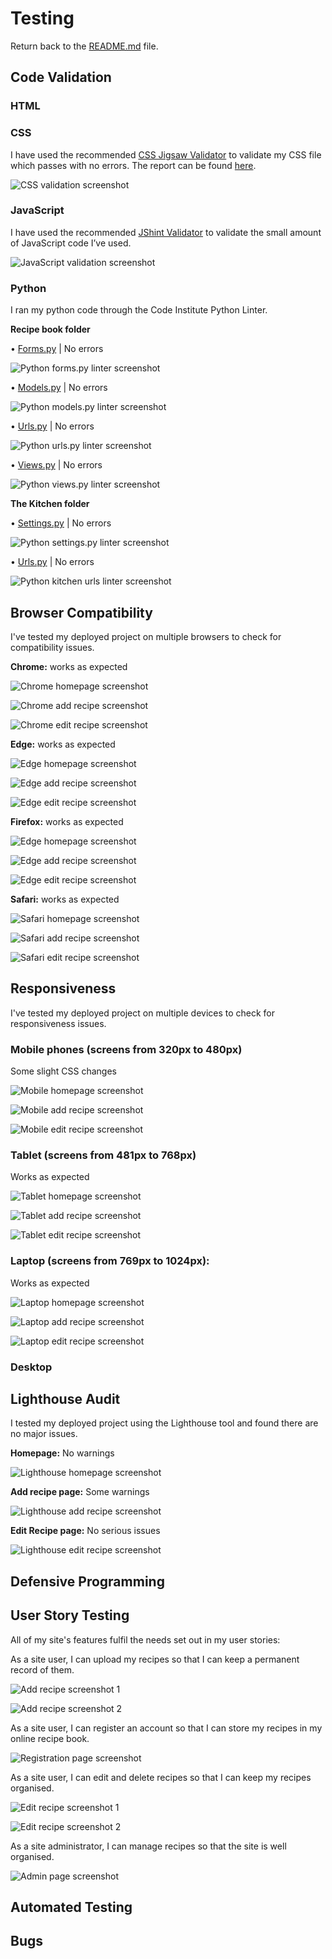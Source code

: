 # Testing

Return back to the [README.md](README.md) file.

## Code Validation

### HTML

### CSS

I have used the recommended [CSS Jigsaw Validator](https://jigsaw.w3.org/css-validator) to validate my CSS file which passes with no errors. The report can be found [here](https://jigsaw.w3.org/css-validator/validator?uri=https%3A%2F%2Fthe-kitchen.herokuapp.com).

![CSS validation screenshot](documentation/ccs_validation_screenshot.png)

### JavaScript

I have used the recommended [JShint Validator](https://jshint.com) to validate the small amount of JavaScript code I’ve used.

![JavaScript validation screenshot](documentation/js_validation_screenshot.png)

### Python

I ran my python code through the Code Institute Python Linter.

**Recipe book folder**

•	[Forms.py](https://pep8ci.herokuapp.com/https://raw.githubusercontent.com/brindle5/recipe_collection/main/recipebook/forms.py) | No errors

![Python forms.py linter screenshot](documentation/python_form_linter_screenshot.png)

•	[Models.py]( https://pep8ci.herokuapp.com/https://raw.githubusercontent.com/brindle5/recipe_collection/main/recipebook/models.py) | No errors


![Python models.py linter screenshot](documentation/python_model_linter_screenshot.png)

•	[Urls.py]( https://pep8ci.herokuapp.com/https://raw.githubusercontent.com/brindle5/recipe_collection/main/recipebook/urls.py) | No errors

![Python urls.py linter screenshot](documentation/python_url_linter_screenshot.png)

•	[Views.py](https://pep8ci.herokuapp.com/https://raw.githubusercontent.com/brindle5/recipe_collection/main/recipebook/views.py) | No errors

![Python views.py linter screenshot](documentation/python_view_linter_screenshot.png)

**The Kitchen folder**

•	[Settings.py]( https://pep8ci.herokuapp.com/https://raw.githubusercontent.com/brindle5/recipe_collection/main/thekitchen/settings.py) | No errors

![Python settings.py linter screenshot](documentation/python_settings_linter_screenshot.png)

•	[Urls.py](https://pep8ci.herokuapp.com/https://raw.githubusercontent.com/brindle5/recipe_collection/main/thekitchen/urls.py) | No errors


![Python kitchen urls linter screenshot](documentation/python_kitchenurls_linter_screenshot.png)

## Browser Compatibility

I've tested my deployed project on multiple browsers to check for compatibility issues.

**Chrome:** works as expected

![Chrome homepage screenshot](documentation/chrome_screenshot_homepage.png)

![Chrome add recipe screenshot](documentation/chrome_screenshot_addrecipe.png)

![Chrome edit recipe screenshot](documentation/chrome_screenshot_editrecipe.png)

**Edge:** works as expected

![Edge homepage screenshot](documentation/edge_screenshot_homepage.png)

![Edge add recipe screenshot](documentation/edge_screenshot_addrecipe.png)

![Edge edit recipe screenshot](documentation/edge_screenshot_editrecipe.png)

**Firefox:** works as expected

![Edge homepage screenshot](documentation/firefox_screenshot_homepage.png)

![Edge add recipe screenshot](documentation/firefox_screenshot_addrecipe.png)

![Edge edit recipe screenshot](documentation/firefox_screenshot_editrecipe.png)

**Safari:**  works as expected

![Safari homepage screenshot](documentation/safari_screenshot_homepage.png)

![Safari add recipe screenshot](documentation/safari_screenshot_addrecipe.png)

![Safari edit recipe screenshot](documentation/safari_screenshot_editrecipe.png)

## Responsiveness

I've tested my deployed project on multiple devices to check for responsiveness issues.

### Mobile phones (screens from 320px to 480px) 

Some slight CSS changes

![Mobile homepage screenshot](documentation/mobile_screenshot_homepage.png)

![Mobile add recipe screenshot](documentation/mobile_screenshot_addrecipe.png)

![Mobile edit recipe screenshot](documentation/mobile_screenshot_editrecipe.png)

### Tablet (screens from 481px to 768px)

Works as expected

![Tablet homepage screenshot](documentation/tablet_screenshot_homepage.png)

![Tablet add recipe screenshot](documentation/tablet_screenshot_addrecipe.png)

![Tablet edit recipe screenshot](documentation/tablet_screenshot_editrecipe.png)

### Laptop  (screens from 769px to 1024px): 

Works as expected

![Laptop homepage screenshot](documentation/laptop_screenshot_homepage.png)

![Laptop add recipe screenshot](documentation/laptop_screenshot_addrecipe.png)

![Laptop edit recipe screenshot](documentation/laptop_screenshot_editrecipe.png)


### Desktop

## Lighthouse Audit

I tested my deployed project using the Lighthouse tool and found there are no major issues.

**Homepage:** No warnings

![Lighthouse homepage screenshot](documentation/lighthouse_homepage_screenshot.png)

**Add recipe page:** Some warnings

![Lighthouse add recipe screenshot](documentation/lighthouse_addrecipe_screenshot.png)

**Edit Recipe page:** No serious issues

![Lighthouse edit recipe screenshot](documentation/lighthouse_editrecipe_screenshot.png)

## Defensive Programming

## User Story Testing

All of my site's features fulfil the needs set out in my user stories:

As a site user, I can upload my recipes so that I can keep a permanent record of them.

![Add recipe screenshot 1](documentation/add_recipe_screenshot_1.png)

![Add recipe screenshot 2](documentation/add_recipe_screenshot_2.png)

As a site user, I can register an account so that I can store my recipes in my online recipe book.

![Registration page screenshot](documentation/registration_page.png)

As a site user, I can edit and delete recipes so that I can keep my recipes organised.

![Edit recipe screenshot 1](documentation/edit_recipe_screenshot_1.png)

![Edit recipe screenshot 2](documentation/edit_recipe_screenshot_2.png)

As a site administrator, I can manage recipes so that the site is well organised.

![Admin page screenshot](documentation/admin_page.png)

## Automated Testing

## Bugs

